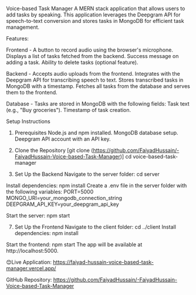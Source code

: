 Voice-based Task Manager
A MERN stack application that allows users to add tasks by speaking. This application leverages the Deepgram API for speech-to-text conversion and stores tasks in MongoDB for efficient task management.

Features:

Frontend - 
A button to record audio using the browser's microphone.
Displays a list of tasks fetched from the backend.
Success message on adding a task.
Ability to delete tasks (optional feature).

Backend - 
Accepts audio uploads from the frontend.
Integrates with the Deepgram API for transcribing speech to text.
Stores transcribed tasks in MongoDB with a timestamp.
Fetches all tasks from the database and serves them to the frontend.

Database - 
Tasks are stored in MongoDB with the following fields:
Task text (e.g., "Buy groceries").
Timestamp of task creation.

Setup Instructions
1. Prerequisites
Node.js and npm installed.
MongoDB database setup.
Deepgram API account with an API key.

3. Clone the Repository
[git clone (https://github.com/FaiyadHussain/-FaiyadHussain-Voice-based-Task-Manager)]
cd voice-based-task-manager

5. Set Up the Backend
Navigate to the server folder:
cd server

Install dependencies:
npm install
Create a .env file in the server folder with the following variables:
PORT=5000
MONGO_URI=your_mongodb_connection_string
DEEPGRAM_API_KEY=your_deepgram_api_key

Start the server:
npm start

7. Set Up the Frontend
Navigate to the client folder:
cd ../client
Install dependencies:
npm install

Start the frontend:
npm start
The app will be available at http://localhost:5000.

😊Live Application: https://faiyad-hussain-voice-based-task-manager.vercel.app/

GitHub Repository: https://github.com/FaiyadHussain/-FaiyadHussain-Voice-based-Task-Manager
